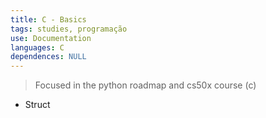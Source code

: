 ```yaml
---
title: C - Basics
tags: studies, programação
use: Documentation
languages: C
dependences: NULL
---
```

> Focused in the python roadmap and cs50x course (c)

- Struct
